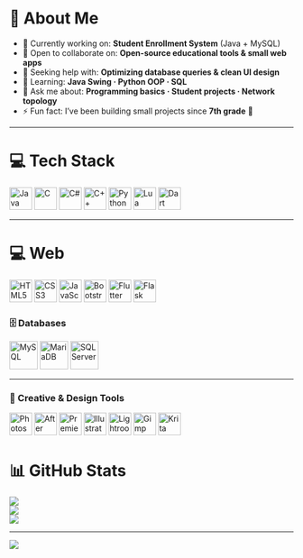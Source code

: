 # 💫 About Me
- 🔭 Currently working on: **Student Enrollment System** (Java + MySQL)  
- 🤝 Open to collaborate on: **Open-source educational tools & small web apps**  
- 🤔 Seeking help with: **Optimizing database queries & clean UI design**  
- 🌱 Learning: **Java Swing · Python OOP · SQL**  
- 💬 Ask me about: **Programming basics · Student projects · Network topology**  
- ⚡ Fun fact: I’ve been building small projects since **7th grade** 🚀  

---

# 💻 Tech Stack
<p align="left">  
  <!-- Programming Languages -->
  <img src="https://cdn.jsdelivr.net/gh/devicons/devicon/icons/java/java-original.svg" width="40" height="40" alt="Java"/>  
  <img src="https://cdn.jsdelivr.net/gh/devicons/devicon/icons/c/c-original.svg" width="40" height="40" alt="C"/>  
  <img src="https://cdn.jsdelivr.net/gh/devicons/devicon/icons/csharp/csharp-original.svg" width="40" height="40" alt="C#"/>  
  <img src="https://cdn.jsdelivr.net/gh/devicons/devicon/icons/cplusplus/cplusplus-original.svg" width="40" height="40" alt="C++"/>  
  <img src="https://cdn.jsdelivr.net/gh/devicons/devicon/icons/python/python-original.svg" width="40" height="40" alt="Python"/>  
  <img src="https://cdn.jsdelivr.net/gh/devicons/devicon/icons/lua/lua-original.svg" width="40" height="40" alt="Lua"/>  
  <img src="https://cdn.jsdelivr.net/gh/devicons/devicon/icons/dart/dart-original.svg" width="40" height="40" alt="Dart"/> 
</p>

  ---
 # 💻 Web
<p align="left">  
  <img src="https://cdn.jsdelivr.net/gh/devicons/devicon/icons/html5/html5-original.svg" width="40" height="40" alt="HTML5"/>  
  <img src="https://cdn.jsdelivr.net/gh/devicons/devicon/icons/css3/css3-original.svg" width="40" height="40" alt="CSS3"/>  
  <img src="https://cdn.jsdelivr.net/gh/devicons/devicon/icons/javascript/javascript-original.svg" width="40" height="40" alt="JavaScript"/>  
  <img src="https://cdn.jsdelivr.net/gh/devicons/devicon/icons/bootstrap/bootstrap-original.svg" width="40" height="40" alt="Bootstrap"/>  
  <img src="https://cdn.jsdelivr.net/gh/devicons/devicon/icons/flutter/flutter-original.svg" width="40" height="40" alt="Flutter"/>  
  <img src="https://cdn.jsdelivr.net/gh/devicons/devicon/icons/flask/flask-original.svg" width="40" height="40" alt="Flask"/>  
</p>

### 🗄️ Databases  
<p align="left">  
  <img src="https://cdn.jsdelivr.net/gh/devicons/devicon/icons/mysql/mysql-original-wordmark.svg" width="50" height="50" alt="MySQL"/>  
  <img src="https://cdn.jsdelivr.net/gh/devicons/devicon/icons/mariadb/mariadb-original-wordmark.svg" width="50" height="50" alt="MariaDB"/>  
  <img src="https://cdn.jsdelivr.net/gh/devicons/devicon/icons/microsoftsqlserver/microsoftsqlserver-plain-wordmark.svg" width="50" height="50" alt="SQL Server"/>  
</p>  

---

### 🎨 Creative & Design Tools  
<p align="left">  
  <img src="https://upload.wikimedia.org/wikipedia/commons/thumb/a/af/Adobe_Photoshop_CC_icon.svg/1051px-Adobe_Photoshop_CC_icon.svg.png" width="40" height="40" alt="Photoshop"/>  
  <img src="https://cdn.jsdelivr.net/gh/devicons/devicon/icons/aftereffects/aftereffects-original.svg" width="40" height="40" alt="After Effects"/>  
  <img src="https://cdn.jsdelivr.net/gh/devicons/devicon/icons/premierepro/premierepro-original.svg" width="40" height="40" alt="Premiere Pro"/>  
  <img src="https://cdn.jsdelivr.net/gh/devicons/devicon/icons/illustrator/illustrator-plain.svg" width="40" height="40" alt="Illustrator"/>  
  <img src="https://upload.wikimedia.org/wikipedia/commons/thumb/b/b6/Adobe_Photoshop_Lightroom_CC_logo.svg/1200px-Adobe_Photoshop_Lightroom_CC_logo.svg.png" width="40" height="40" alt="Lightroom"/>  
  <img src="https://cdn.jsdelivr.net/gh/devicons/devicon/icons/gimp/gimp-original.svg" width="40" height="40" alt="Gimp"/>  
  <img src="https://upload.wikimedia.org/wikipedia/commons/thumb/7/73/Calligrakrita-base.svg/1200px-Calligrakrita-base.svg.png" width="40" height="40" alt="Krita"/>  
</p>  

# 📊 GitHub Stats
![](https://github-readme-stats.vercel.app/api?username=Lazydev69&theme=shadow_blue&hide_border=false&include_all_commits=false&count_private=false)  
![](https://nirzak-streak-stats.vercel.app/?user=Lazydev69&theme=shadow_blue&hide_border=false)  
![](https://github-readme-stats.vercel.app/api/top-langs/?username=Lazydev69&theme=shadow_blue&hide_border=false&include_all_commits=false&count_private=false&layout=compact)  

---

[![](https://visitcount.itsvg.in/api?id=Lazydev69&icon=0&color=0)](https://visitcount.itsvg.in)  

<!-- Profile styled with GPRM ( https://gprm.itsvg.in ) -->
